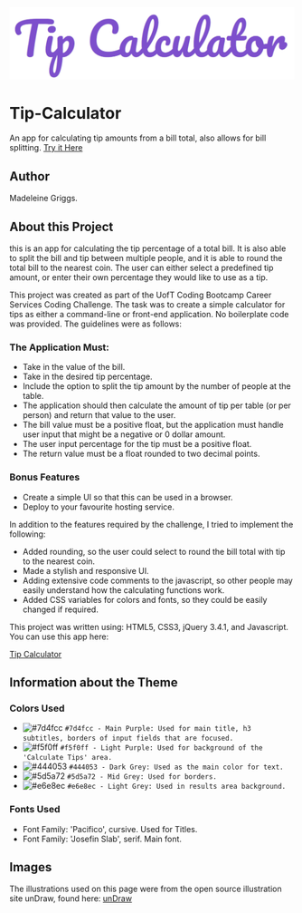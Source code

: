 
![Image of Tip Calculator Logo](assets/images/TipTitle.PNG)

# Tip-Calculator
An app for calculating tip amounts from a bill total, also allows for bill splitting. [Try it Here](https://typicu.github.io/Tip-Calculator/)

## Author
Madeleine Griggs.

## About this Project
this is an app for calculating the tip percentage of a total bill. It is also able to split the bill and tip between multiple people, and it is able to round the total bill to the nearest coin. The user can either select a predefined tip amount, or enter their own percentage they would like to use as a tip.

This project was created as part of the UofT Coding Bootcamp Career Services Coding Challenge. The task was to create a simple calculator for tips as either a command-line or front-end application. No boilerplate code was provided. The guidelines were as follows:

### The Application Must:
  * Take in the value of the bill.
  * Take in the desired tip percentage.
  * Include the option to split the tip amount by the number of people at the table.
  * The application should then calculate the amount of tip per table (or per person) and return that value to the user.
  * The bill value must be a positive float, but the application must handle user input that might be a negative or 0 dollar amount.
  * The user input percentage for the tip must be a positive float.
  * The return value must be a float rounded to two decimal points.

### Bonus Features
  * Create a simple UI so that this can be used in a browser.
  * Deploy to your favourite hosting service.


In addition to the features required by the challenge, I tried to implement the following:

  * Added rounding, so the user could select to round the bill total with tip to the nearest coin.
  * Made a stylish and responsive UI.
  * Adding extensive code comments to the javascript, so other people may easily understand how the calculating functions work.
  * Added CSS variables for colors and fonts, so they could be easily changed if required.


This project was written using: HTML5, CSS3, jQuery 3.4.1, and Javascript.
You can use this app here:

[Tip Calculator](https://typicu.github.io/Tip-Calculator/)



## Information about the Theme

### Colors Used
- ![#7d4fcc](https://placehold.it/15/7d4fcc/000000?text=+) `#7d4fcc - Main Purple: Used for main title, h3 subtitles, borders of input fields that are focused.`
- ![#f5f0ff](https://placehold.it/15/f5f0ff/000000?text=+) `#f5f0ff - Light Purple: Used for background of the 'Calculate Tips' area.`
- ![#444053](https://placehold.it/15/444053/000000?text=+) `#444053 - Dark Grey: Used as the main color for text.`
- ![#5d5a72](https://placehold.it/15/5d5a72/000000?text=+) `#5d5a72 - Mid Grey: Used for borders.`
- ![#e6e8ec](https://placehold.it/15/e6e8ec/000000?text=+) `#e6e8ec - Light Grey: Used in results area background.`

### Fonts Used
- Font Family: 'Pacifico', cursive. Used for Titles.
- Font Family: 'Josefin Slab', serif. Main font.

## Images
The illustrations used on this page were from the open source illustration site unDraw, found here: [unDraw](https://undraw.co/)
